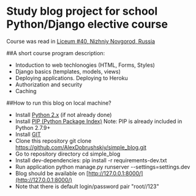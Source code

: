 Study blog project for school Python/Django elective course
===========================================================

Course was read in [Liceum #40, Nizhniy Novgorod, Russia](http://www.lic40nn.edusite.ru/ "Liceum 40 website")

##A short course program description:
* Intoduction to web techlonogies (HTML, Forms, Styles)
* Django basics (templates, models, views)
* Deploying applications. Deploying to Heroku
* Authorization and security
* Caching


##How to run this blog on local machine?
* Install [Python 2.x](https://www.python.org/downloads/) (if not already done) 
* Install [PIP (Python Package Index)](https://pip.pypa.io/en/latest/installing.html) Note: 
PIP is already included in Python 2.7.9+
* Install [GIT](http://git-scm.com/downloads)
* Clone this repository
    git clone https://github.com/AlexDobrushskiy/simple_blog.git
* Go to repository directory 
    cd simple_blog
* Install dev-dependencies:
    pip install -r requirements-dev.txt
* Run application
    python manage.py runserver --settings=settings.dev
* Blog should be available on [http://127.0.0.1:8000/](http://127.0.0.1:8000/)
* Note that there is default login/password pair "root//123"    